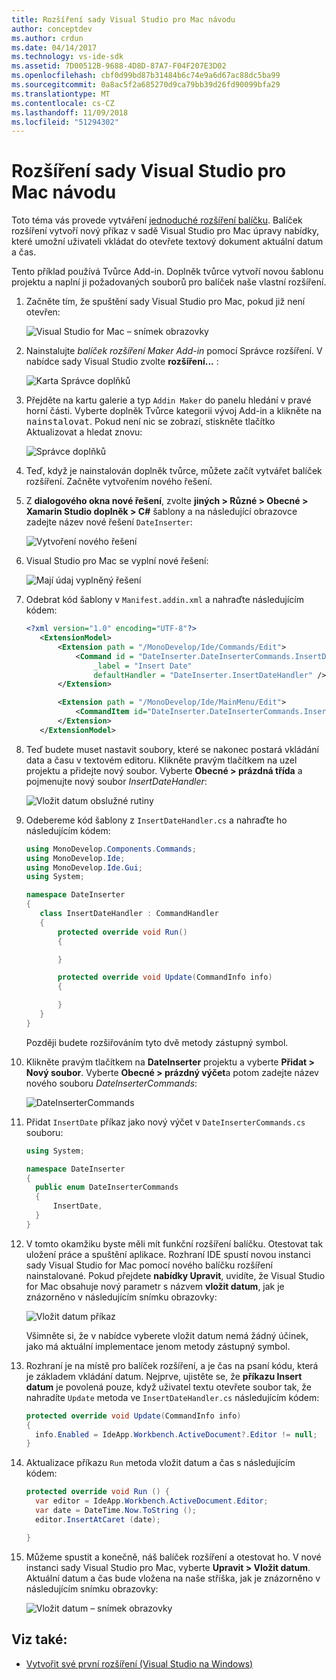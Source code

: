 ```yaml
---
title: Rozšíření sady Visual Studio pro Mac návodu
author: conceptdev
ms.author: crdun
ms.date: 04/14/2017
ms.technology: vs-ide-sdk
ms.assetid: 7D00512B-9688-4D8D-87A7-F04F207E3D02
ms.openlocfilehash: cbf0d99bd87b31484b6c74e9a6d67ac88dc5ba99
ms.sourcegitcommit: 0a8ac5f2a685270d9ca79bb39d26fd90099bfa29
ms.translationtype: MT
ms.contentlocale: cs-CZ
ms.lasthandoff: 11/09/2018
ms.locfileid: "51294302"
---
```

# <a name="extending-visual-studio-for-mac-walkthrough"></a>Rozšíření sady Visual Studio pro Mac návodu

Toto téma vás provede vytváření [jednoduché rozšíření balíčku](https://github.com/mjh4/AddIns/tree/master/DateInserter). Balíček rozšíření vytvoří nový příkaz v sadě Visual Studio pro Mac úpravy nabídky, které umožní uživateli vkládat do otevřete textový dokument aktuální datum a čas.

Tento příklad používá Tvůrce Add-in. Doplněk tvůrce vytvoří novou šablonu projektu a naplní ji požadovaných souborů pro balíček naše vlastní rozšíření.

1. Začněte tím, že spuštění sady Visual Studio pro Mac, pokud již není otevřen:

   ![Visual Studio for Mac – snímek obrazovky](media/extending-visual-studio-mac-addin3.png)

2. Nainstalujte _balíček rozšíření Maker Add-in_ pomocí Správce rozšíření. V nabídce sady Visual Studio zvolte **rozšíření...** :

   ![Karta Správce doplňků](media/extending-visual-studio-mac-addin4.png)

3. Přejděte na kartu galerie a typ `Addin Maker` do panelu hledání v pravé horní části. Vyberte doplněk Tvůrce kategorii vývoj Add-in a klikněte na <kbd>nainstalovat</kbd>. Pokud není nic se zobrazí, stiskněte tlačítko Aktualizovat a hledat znovu:

   ![Správce doplňků](media/extending-visual-studio-mac-addin5.png)

4. Teď, když je nainstalován doplněk tvůrce, můžete začít vytvářet balíček rozšíření. Začněte vytvořením nového řešení.

5. Z **dialogového okna nové řešení**, zvolte **jiných > Různé > Obecné > Xamarin Studio doplněk > C#** šablony a na následující obrazovce zadejte název nové řešení `DateInserter`:

   ![Vytvoření nového řešení](media/extending-visual-studio-mac-addin7New.png)

6. Visual Studio pro Mac se vyplní nové řešení:

   ![Mají údaj vyplněný řešení](media/extending-visual-studio-mac-addin8.png)

7. Odebrat kód šablony v `Manifest.addin.xml` a nahraďte následujícím kódem:

   ```xml
   <?xml version="1.0" encoding="UTF-8"?>
      <ExtensionModel>
          <Extension path = "/MonoDevelop/Ide/Commands/Edit">
              <Command id = "DateInserter.DateInserterCommands.InsertDate"
                  _label = "Insert Date"
                  defaultHandler = "DateInserter.InsertDateHandler" />
          </Extension>

          <Extension path = "/MonoDevelop/Ide/MainMenu/Edit">
              <CommandItem id="DateInserter.DateInserterCommands.InsertDate" />
          </Extension>
      </ExtensionModel>
   ```

8. Teď budete muset nastavit soubory, které se nakonec postará vkládání data a času v textovém editoru. Klikněte pravým tlačítkem na uzel projektu a přidejte nový soubor. Vyberte **Obecné > prázdná třída** a pojmenujte nový soubor *InsertDateHandler*:

   ![Vložit datum obslužné rutiny](media/extending-visual-studio-mac-addin9.png)

9. Odebereme kód šablony z `InsertDateHandler.cs` a nahraďte ho následujícím kódem:

   ```cs
   using MonoDevelop.Components.Commands;
   using MonoDevelop.Ide;
   using MonoDevelop.Ide.Gui;
   using System;

   namespace DateInserter
   {
      class InsertDateHandler : CommandHandler
      {
          protected override void Run()
          {

          }

          protected override void Update(CommandInfo info)
          {

          }
      }
   }
   ```

   Později budete rozšiřováním tyto dvě metody zástupný symbol.

10. Klikněte pravým tlačítkem na **DateInserter** projektu a vyberte **Přidat > Nový soubor**. Vyberte **Obecné > prázdný výčet**a potom zadejte název nového souboru *DateInserterCommands*:

    ![DateInserterCommands](media/extending-visual-studio-mac-addin10.png)

11. Přidat `InsertDate` příkaz jako nový výčet v `DateInserterCommands.cs` souboru:

    ``` cs
    using System;

    namespace DateInserter
    {
      public enum DateInserterCommands
      {
          InsertDate,
      }
    }
    ```

12. V tomto okamžiku byste měli mít funkční rozšíření balíčku. Otestovat tak uložení práce a spuštění aplikace. Rozhraní IDE spustí novou instanci sady Visual Studio for Mac pomocí nového balíčku rozšíření nainstalované. Pokud přejdete **nabídky Upravit**, uvidíte, že Visual Studio for Mac obsahuje nový parametr s názvem **vložit datum**, jak je znázorněno v následujícím snímku obrazovky:

    ![Vložit datum příkaz](media/extending-visual-studio-mac-addin11.png)

    Všimněte si, že v nabídce vyberete vložit datum nemá žádný účinek, jako má aktuální implementace jenom metody zástupný symbol.

13. Rozhraní je na místě pro balíček rozšíření, a je čas na psaní kódu, která je základem vkládání datum. Nejprve, ujistěte se, že **příkazu Insert datum** je povolená pouze, když uživatel textu otevřete soubor tak, že nahradíte `Update` metoda ve `InsertDateHandler.cs` následujícím kódem:

    ```cs
    protected override void Update(CommandInfo info)
    {
      info.Enabled = IdeApp.Workbench.ActiveDocument?.Editor != null;
    }
    ```

14. Aktualizace příkazu `Run` metoda vložit datum a čas s následujícím kódem:

    ``` cs
    protected override void Run () {
      var editor = IdeApp.Workbench.ActiveDocument.Editor;
      var date = DateTime.Now.ToString ();
      editor.InsertAtCaret (date);

    }
    ```

15. Můžeme spustit a konečně, náš balíček rozšíření a otestovat ho. V nové instanci sady Visual Studio pro Mac, vyberte **Upravit > Vložit datum**. Aktuální datum a čas bude vložena na naše stříška, jak je znázorněno v následujícím snímku obrazovky:

    ![Vložit datum – snímek obrazovky](media/extending-visual-studio-mac-addin12.png)

## <a name="see-also"></a>Viz také:

- [Vytvořit své první rozšíření (Visual Studio na Windows)](/visualstudio/extensibility/extensibility-hello-world)